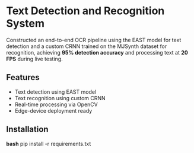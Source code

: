 # Text Detection and Recognition System

Constructed an end-to-end OCR pipeline using the EAST model for text detection and a custom CRNN trained on the MJSynth dataset for recognition, achieving **95% detection accuracy** and processing text at **20 FPS** during live testing.

## Features
- Text detection using EAST model
- Text recognition using custom CRNN
- Real-time processing via OpenCV
- Edge-device deployment ready

## Installation 
**bash**
pip install -r requirements.txt

